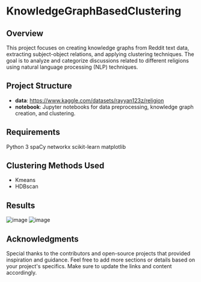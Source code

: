 # KnowledgeGraphBasedClustering

## Overview
This project focuses on creating knowledge graphs from Reddit text data, extracting subject-object relations, and applying clustering techniques. The goal is to analyze and categorize discussions related to different religions using natural language processing (NLP) techniques.

## Project Structure
- **data**: https://www.kaggle.com/datasets/rayyan123z/religion
- **notebook**: Jupyter notebooks for data preprocessing, knowledge graph creation, and clustering.

## Requirements
Python 3
spaCy
networkx
scikit-learn
matplotlib

## Clustering Methods Used
- Kmeans 
- HDBscan

## Results
![image](https://github.com/Rayyan3079/KnowledgeGraphBasedClustering/assets/124567636/83b85a36-c561-4aea-a36d-648d44d9eaad)
![image](https://github.com/Rayyan3079/KnowledgeGraphBasedClustering/assets/124567636/4675f079-96d0-4d1f-9174-3c2481373d70)


## Acknowledgments
Special thanks to the contributors and open-source projects that provided inspiration and guidance.
Feel free to add more sections or details based on your project's specifics. Make sure to update the links and content accordingly.
